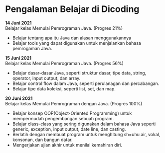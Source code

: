 # Pengalaman Belajar di Dicoding

**14 Juni 2021**<br>
Belajar kelas Memulai Pemrograman Java. (Progres 21%)
* Belajar tentang apa itu Java dan alasan menggunakannya
* Belajar tools yang dapat digunakan untuk menjalankan bahasa pemrogaman Java.

**15 Juni 2021**<br>
Belajar kelas Memulai Pemrograman Java. (Progres 56%)
* Belajar dasar-dasar Java, seperti struktur dasar, tipe data, string, operator, input output, dan array.
* Belajar control flow dalam Java, seperti perulanagan dan percabangan.
* Belajar tipe data koleksi, seperti list, set, dan map.

**20 Juni 2021**<br>
Belajar kelas Memulai Pemrograman dengan Java. (Progres 100%)

- Belajar  konsep OOP(Object-Oriented Programming) untuk mempermudah pengembangan sebuah program.
- Belajar class-class yang sering digunakan dalam bahasa Java seperti generic, exception, input output, date line, dan casting.
- Berlatih dengan membuat program untuk menghitung sh=uhu air, vokal, konsonan, dan bangun datar.
- Mengerjakan ujian akhir untuk menilai kemahiran diri.
